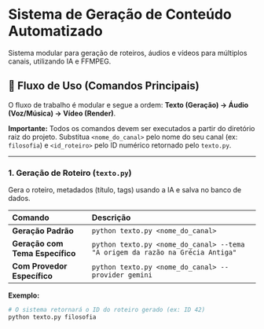 # Sistema de Geração de Conteúdo Automatizado

Sistema modular para geração de roteiros, áudios e vídeos para múltiplos canais, utilizando IA e FFMPEG.

## 🚀 Fluxo de Uso (Comandos Principais)

O fluxo de trabalho é modular e segue a ordem: **Texto (Geração) -> Áudio (Voz/Música) -> Vídeo (Render)**.

**Importante:** Todos os comandos devem ser executados a partir do diretório raiz do projeto. Substitua `<nome_do_canal>` pelo nome do seu canal (ex: `filosofia`) e `<id_roteiro>` pelo ID numérico retornado pelo `texto.py`.

---

### 1. Geração de Roteiro (`texto.py`)

Gera o roteiro, metadados (título, tags) usando a IA e salva no banco de dados.

| Comando | Descrição |
| :--- | :--- |
| **Geração Padrão** | `python texto.py <nome_do_canal>` |
| **Geração com Tema Específico** | `python texto.py <nome_do_canal> --tema "A origem da razão na Grécia Antiga"` |
| **Com Provedor Específico** | `python texto.py <nome_do_canal> --provider gemini` |

**Exemplo:**
```bash
# O sistema retornará o ID do roteiro gerado (ex: ID 42)
python texto.py filosofia